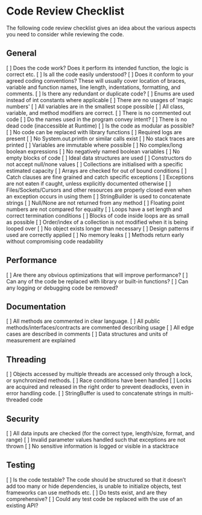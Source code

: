 # Code Review Checklist
The following code review checklist gives an idea about the various aspects you need to consider while reviewing the code.

## General
  [ ] Does the code work? Does it perform its intended function, the logic is correct etc.
  [ ] Is all the code easily understood?
  [ ] Does it conform to your agreed coding conventions? These will usually cover location of braces, variable and function names, line length, indentations, formatting, and comments.
  [ ] Is there any redundant or duplicate code?
  [ ] Enums are used instead of int constants where applicable
  [ ] There are no usages of 'magic numbers'
  [ ] All variables are in the smallest scope possible
  [ ] All class, variable, and method modifiers are correct.
  [ ] There is no commented out code
  [ ] Do the names used in the program convey intent?
  [ ] There is no dead code (inaccessible at Runtime)
  [ ] Is the code as modular as possible?
  [ ] No code can be replaced with library functions
  [ ] Required logs are present
  [ ] No System.out.println or similar calls exist
  [ ] No stack traces are printed
  [ ] Variables are immutable where possible
  [ ] No complex/long boolean expressions
  [ ] No negatively named boolean variables
  [ ] No empty blocks of code
  [ ] Ideal data structures are used
  [ ] Constructors do not accept null/none values
  [ ] Collections are initialised with a specific estimated capacity
  [ ] Arrays are checked for out of bound conditions
  [ ] Catch clauses are fine grained and catch specific exceptions
  [ ] Exceptions are not eaten if caught, unless explicitly documented otherwise
  [ ] Files/Sockets/Cursors and other resources are properly closed even when an exception occurs in using them
  [ ] StringBuilder is used to concatenate strings
  [ ] Null/None are not returned from any method
  [ ] Floating point numbers are not compared for equality
  [ ] Loops have a set length and correct termination conditions
  [ ] Blocks of code inside loops are as small as possible
  [ ] Order/index of a collection is not modified when it is being looped over
  [ ] No object exists longer than necessary
  [ ] Design patterns if used are correctly applied
  [ ] No memory leaks
  [ ] Methods return early without compromising code readability

## Performance
  [ ] Are there any obvious optimizations that will improve performance?
  [ ] Can any of the code be replaced with library or built-in functions?
  [ ] Can any logging or debugging code be removed?

## Documentation
  [ ] All methods are commented in clear language.
  [ ] All public methods/interfaces/contracts are commented describing usage
  [ ] All edge cases are described in comments
  [ ] Data structures and units of measurement are explained

## Threading
  [ ] Objects accessed by multiple threads are accessed only through a lock, or synchronized methods.
  [ ] Race conditions have been handled
  [ ] Locks are acquired and released in the right order to prevent deadlocks, even in error handling code.
  [ ] StringBuffer is used to concatenate strings in multi-threaded code

## Security
  [ ] All data inputs are checked (for the correct type, length/size, format, and range)
  [ ] Invalid parameter values handled such that exceptions are not thrown
  [ ] No sensitive information is logged or visible in a stacktrace

## Testing
  [ ] Is the code testable? The code should be structured so that it doesn’t add too many or hide dependencies, is unable to initialize objects, test frameworks can use methods etc.
  [ ] Do tests exist, and are they comprehensive?
  [ ] Could any test code be replaced with the use of an existing API?
